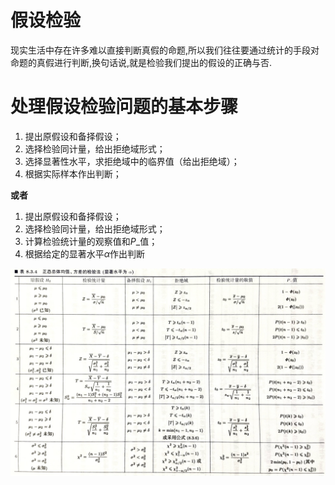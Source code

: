 # 假设检验

现实生活中存在许多难以直接判断真假的命题,所以我们往往要通过统计的手段对命题的真假进行判断,换句话说,就是检验我们提出的假设的正确与否.

# 处理假设检验问题的基本步骤

1. 提出原假设和备择假设；
2. 选择检验同计量，给出拒绝域形式；
3. 选择显著性水平，求拒绝域中的临界值（给出拒绝域）；
4. 根据实际样本作出判断；

**或者**

1. 提出原假设和备择假设；
2. 选择检验同计量，给出拒绝域形式；
3. 计算检验统计量的观察值和$P\_$值；
4. 根据给定的显著水平$\alpha$作出判断

![alt text](image-3.png)